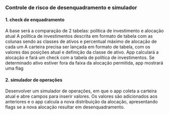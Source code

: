 ### Controle de risco de desenquadramento e simulador

#### 1. check de enquadramento
A base será a comparação de 2 tabelas: política de investimento e alocação atual
A política de investimentos descrita em formato de tabela com as colunas sendo as classes de ativos e percentual máximo de alocação de cada um
A carteira precisa ser lançada em formato de tabela, com os valores das posições atual e definição da classe de ativo. 
App calculará a alocação e fará um check com a tabela de política de investimentos.
Se determinado ativo estiver fora da faixa da alocação permitida, app mostrará uma flag

#### 2. simulador de operações
Desenvolver um simulador de operações, em que o app coleta a carteira atual e abre campos para inserir valores.
Os valores são adicionados aos anteriores e o app calcula a nova distribuição da alocação, apresentando flags se a nova alocação resultar em desenquadramento.
